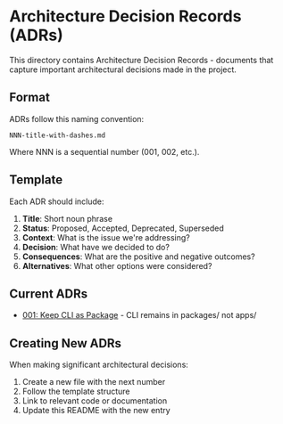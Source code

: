 # Architecture Decision Records (ADRs)

This directory contains Architecture Decision Records - documents that capture
important architectural decisions made in the project.

## Format

ADRs follow this naming convention:
```
NNN-title-with-dashes.md
```

Where NNN is a sequential number (001, 002, etc.).

## Template

Each ADR should include:

1. **Title**: Short noun phrase
2. **Status**: Proposed, Accepted, Deprecated, Superseded
3. **Context**: What is the issue we're addressing?
4. **Decision**: What have we decided to do?
5. **Consequences**: What are the positive and negative outcomes?
6. **Alternatives**: What other options were considered?

## Current ADRs

- [001: Keep CLI as Package](001-keep-cli-as-package.md) - CLI remains in packages/ not apps/

## Creating New ADRs

When making significant architectural decisions:

1. Create a new file with the next number
2. Follow the template structure
3. Link to relevant code or documentation
4. Update this README with the new entry